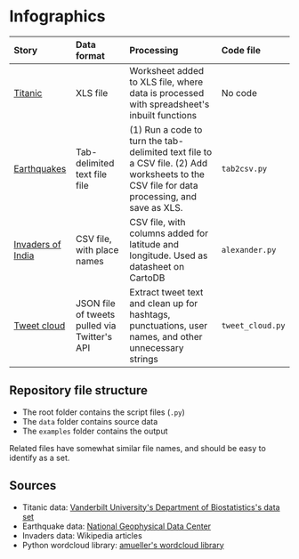 # Infographics

|  Story| Data format | Processing | Code file | 
|:-------- |:--------| :-----|:----|
|[Titanic](./examples/titanic.png)  | XLS file | Worksheet added to XLS file, where data is processed with spreadsheet's inbuilt functions | No code |
| [Earthquakes](./examples/earthquakes.png)| Tab-delimited text file file|(1) Run a code to turn the tab-delimited text file to a CSV file. (2) Add worksheets to the CSV file for data processing, and save as XLS. | `tab2csv.py`|
| [Invaders of India](https://ani-basu.cartodb.com/viz/e74ef19c-15e8-11e6-bc8b-0e3a376473ab/public_map)|CSV file, with place names | CSV file, with columns added for latitude and longitude. Used as datasheet on CartoDB| `alexander.py` | 
| [Tweet cloud](./examples/tweet_cloud.png)|JSON file of tweets pulled via Twitter's API | Extract tweet text and clean up for hashtags, punctuations, user names, and other unnecessary strings  |`tweet_cloud.py` | 

## Repository file structure

-    The root folder contains the script files (`.py`)
-    The `data` folder contains source data
-    The `examples` folder contains the output

Related files have somewhat similar file names, and should be easy to identify as a set.

## Sources

-    Titanic data: [Vanderbilt University's Department of Biostatistics's data set](http://biostat.mc.vanderbilt.edu/wiki/Main/DataSets)
-    Earthquake data: [National Geophysical Data Center](www.ngdc.noaa.gov/hazard/earthqk.shtml)
-    Invaders data: Wikipedia articles
-    Python wordcloud library: [amueller's wordcloud library](https://github.com/amueller/word_cloud)


